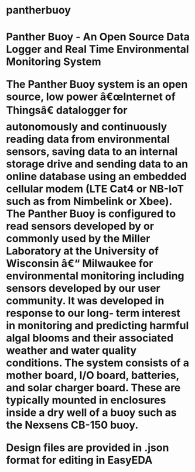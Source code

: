 # pantherbuoy



<h1>Panther Buoy - An Open Source Data Logger and Real Time Environmental Monitoring System

The Panther Buoy system is an open source, low power â€œInternet of Thingsâ€ datalogger for autonomously and continuously reading data from environmental sensors, saving data to an internal storage drive and sending data to an online database using an embedded cellular modem (LTE Cat4 or NB-IoT such as from Nimbelink or Xbee). The Panther Buoy is configured to read sensors developed by or commonly used by the Miller Laboratory at the University of Wisconsin â€“ Milwaukee for environmental monitoring including sensors developed by our user community.  It was developed in response to our long- term interest in monitoring and predicting harmful algal blooms and their associated weather and water quality conditions. The system consists of a mother board, I/O board, batteries, and solar charger board. These are typically mounted in enclosures inside a dry well of a buoy such as the Nexsens CB-150 buoy. 

Design files are provided in .json format for editing in EasyEDA

